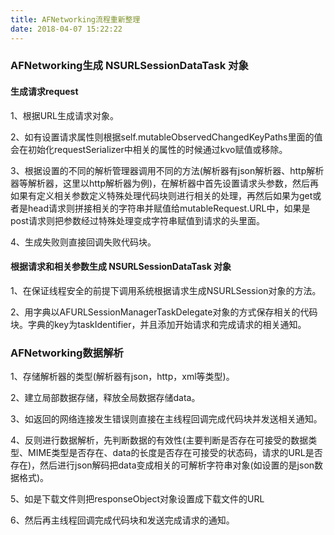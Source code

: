 ```yaml
---
title: AFNetworking流程重新整理
date: 2018-04-07 15:22:22
---
```


### AFNetworking生成 NSURLSessionDataTask 对象

#### 生成请求request

1、根据URL生成请求对象。

2、如有设置请求属性则根据self.mutableObservedChangedKeyPaths里面的值会在初始化requestSerializer中相关的属性的时候通过kvo赋值或移除。

3、根据设置的不同的解析管理器调用不同的方法(解析器有json解析器、http解析器等解析器，这里以http解析器为例)，在解析器中首先设置请求头参数，然后再如果有定义相关参数定义特殊处理代码块则进行相关的处理，再然后如果为get或者是head请求则拼接相关的字符串并赋值给mutableRequest.URL中，如果是post请求则把参数经过特殊处理变成字符串赋值到请求的头里面。

4、生成失败则直接回调失败代码块。

#### 根据请求和相关参数生成 NSURLSessionDataTask 对象

1、在保证线程安全的前提下调用系统根据请求生成NSURLSession对象的方法。

2、用字典以AFURLSessionManagerTaskDelegate对象的方式保存相关的代码块。字典的key为taskIdentifier，并且添加开始请求和完成请求的相关通知。

### AFNetworking数据解析

1、存储解析器的类型(解析器有json，http，xml等类型)。

2、建立局部数据存储，释放全局数据存储data。

3、如返回的网络连接发生错误则直接在主线程回调完成代码块并发送相关通知。

4、反则进行数据解析，先判断数据的有效性(主要判断是否存在可接受的数据类型、MIME类型是否存在、data的长度是否存在可接受的状态码，请求的URL是否存在)，然后进行json解码把data变成相关的可解析字符串对象(如设置的是json数据格式)。

5、如是下载文件则把responseObject对象设置成下载文件的URL

6、然后再主线程回调完成代码块和发送完成请求的通知。